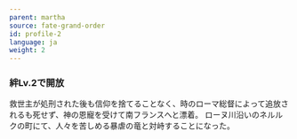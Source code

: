 ```yaml
---
parent: martha
source: fate-grand-order
id: profile-2
language: ja
weight: 2
---
```


### 絆Lv.2で開放

救世主が処刑された後も信仰を捨てることなく、時のローマ総督によって追放されるも死せず、神の恩寵を受けて南フランスへと漂着。
ローヌ川沿いのネルルクの町にて、人々を苦しめる暴虐の竜と対峙することになった。
